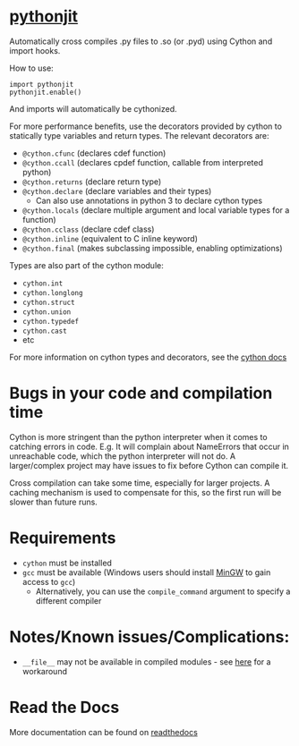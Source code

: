 [pythonjit](https://erose1337.github.io/pythonjit/)
==============

Automatically cross compiles .py files to .so (or .pyd) using Cython and import hooks.

How to use:

    import pythonjit
    pythonjit.enable()

And imports will automatically be cythonized.

For more performance benefits, use the decorators provided by cython to statically type variables and return types.
The relevant decorators are:

- `@cython.cfunc` (declares cdef function)
- `@cython.ccall` (declares cpdef function, callable from interpreted python)
- `@cython.returns` (declare return type)
- `@cython.declare` (declare variables and their types)
    - Can also use annotations in python 3 to declare cython types
- `@cython.locals` (declare multiple argument and local variable types for a function)
- `@cython.cclass` (declare cdef class)
- `@cython.inline` (equivalent to C inline keyword)
- `@cython.final` (makes subclassing impossible, enabling optimizations)

Types are also part of the cython module:

- `cython.int`
- `cython.longlong`
- `cython.struct`
- `cython.union`
- `cython.typedef`
- `cython.cast`
- etc

For more information on cython types and decorators, see the [cython docs](http://docs.cython.org/en/latest/src/tutorial/pure.html#static-typing)

# Bugs in your code and compilation time

Cython is more stringent than the python interpreter when it comes to catching errors in code.
E.g. It will complain about NameErrors that occur in unreachable code, which the python interpreter will not do.
A larger/complex project may have issues to fix before Cython can compile it.

Cross compilation can take some time, especially for larger projects.
A caching mechanism is used to compensate for this, so the first run will be slower than future runs.

# Requirements

- `cython` must be installed
- `gcc` must be available (Windows users should install [MinGW](http://mingw.org) to gain access to `gcc`)
    - Alternatively, you can use the `compile_command` argument to specify a different compiler

# Notes/Known issues/Complications:

- `__file__` may not be available in compiled modules - see [here](https://stackoverflow.com/questions/19225188/what-method-can-i-use-instead-of-file-in-python#comment65304373_19225368) for a workaround

# Read the Docs

More documentation can be found on [readthedocs](https://pythonjit.readthedocs.io/en/latest/)
